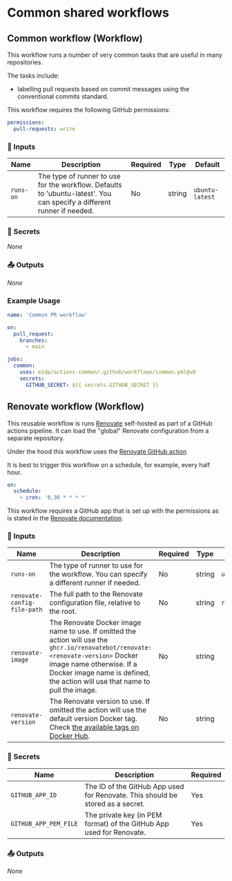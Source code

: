 # Common shared workflows

## Common workflow (Workflow)

This workflow runs a number of very common tasks that are useful in many repositories.

The tasks include:
- labelling pull requests based on commit messages using the conventional commits standard.

This workflow requires the following GitHub permissions:
```yaml
permissions:
  pull-requests: write
```

<!-- BEGIN WORKFLOW INPUT DOCS: common -->

### 🔧 Inputs

|Name      |Description                                                                                                            |Required|Type   |Default         |
|----------|-----------------------------------------------------------------------------------------------------------------------|--------|-------|----------------|
|`runs-on` |The type of runner to use for the workflow. Defaults to 'ubuntu-latest'. You can specify a different runner if needed. |No      |string |`ubuntu-latest` |

### 🔐 Secrets

_None_

### 📤 Outputs

_None_

<!-- END WORKFLOW INPUT DOCS -->

### Example Usage

```yaml
name: 'Common PR workflow'

on:
  pull_request:
    branches:
      - main

jobs:
  common:
    uses: eidp/actions-common/.github/workflows/common.yml@v0
    secrets:
      GITHUB_SECRET: ${{ secrets.GITHUB_SECRET }}
```

## Renovate workflow (Workflow)

This reusable workflow is runs [Renovate](https://www.renovatebot.com/) self-hosted as part of a GitHub actions pipeline.
It can load the "global" Renovate configuration from a separate repository.

Under the hood this workflow uses the [Renovate GitHub action](https://github.com/renovatebot/github-action?tab=readme-ov-file)

It is best to trigger this workflow on a schedule, for example, every half hour.
```yaml
on:
  schedule:
    - cron: '0,30 * * * *'
```

This workflow requires a GitHub app that is set up with the permissions as is stated in the [Renovate documentation](https://docs.renovatebot.com/modules/platform/github/#running-as-a-github-app).

<!-- BEGIN WORKFLOW INPUT DOCS: renovate -->

### 🔧 Inputs

|Name                        |Description                                                                                                                                                                                                                                   |Required|Type   |Default         |
|----------------------------|----------------------------------------------------------------------------------------------------------------------------------------------------------------------------------------------------------------------------------------------|--------|-------|----------------|
|`runs-on`                   |The type of runner to use for the workflow. You can specify a different runner if needed.                                                                                                                                                     |No      |string |`ubuntu-latest` |
|`renovate-config-file-path` |The full path to the Renovate configuration file, relative to the root.                                                                                                                                                                       |No      |string |`renovate.json` |
|`renovate-image`            |The Renovate Docker image name to use.  If omitted the action will use the `ghcr.io/renovatebot/renovate:<renovate-version>` Docker image name otherwise. If a Docker image name is defined, the action will use that name to pull the image. |No      |string |                |
|`renovate-version`          |The Renovate version to use. If omitted the action will use the default version Docker tag.  Check [the available tags on Docker Hub](https://hub.docker.com/r/renovate/renovate/tags).                                                       |No      |string |                |

### 🔐 Secrets

|Name                  |Description                                                                    |Required|
|----------------------|-------------------------------------------------------------------------------|--------|
|`GITHUB_APP_ID`       |The ID of the GitHub App used for Renovate. This should be stored as a secret. |Yes     |
|`GITHUB_APP_PEM_FILE` |The private key (in PEM format) of the GitHub App used for Renovate.           |Yes     |

### 📤 Outputs

_None_

<!-- END WORKFLOW INPUT DOCS -->
